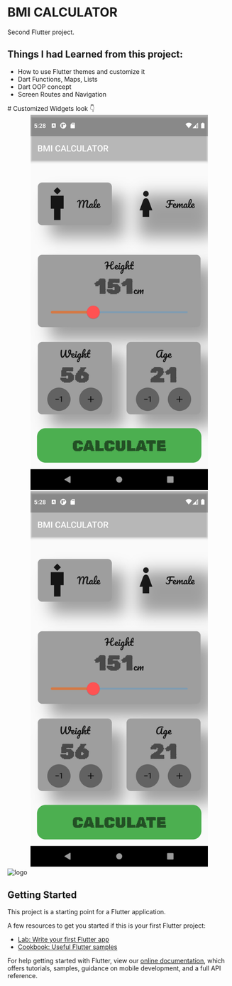 # BMI CALCULATOR 
Second Flutter project.
## Things I had Learned from this project:
<ul>
    <li>How to use Flutter themes and customize it</li>
    <li>Dart Functions, Maps, Lists</li>
    <li>Dart OOP concept</li>
    <li>Screen Routes and Navigation</li>
    </ul>
# Customized Widgets look 👇
<div align="center">
    <img src="/bmi_home.png" width="400px" height = ""</img> 
    <img src="/bmi_home.png" width="400px" height=""</img> 
</div>
         


<img align="center" width="500" alt="logo" src="https://user-images.githubusercontent.com/55774240/122635653-da725d80-d102-11eb-9208-4c8d8b4a1ac6.png" />






## Getting Started

This project is a starting point for a Flutter application.

A few resources to get you started if this is your first Flutter project:

- [Lab: Write your first Flutter app](https://flutter.dev/docs/get-started/codelab)
- [Cookbook: Useful Flutter samples](https://flutter.dev/docs/cookbook)

For help getting started with Flutter, view our
[online documentation](https://flutter.dev/docs), which offers tutorials,
samples, guidance on mobile development, and a full API reference.

